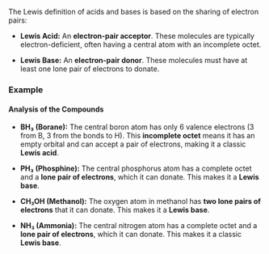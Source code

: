 The Lewis definition of acids and bases is based on the sharing of electron pairs:

- **Lewis Acid:** An **electron-pair acceptor**. These molecules are typically electron-deficient, often having a central atom with an incomplete octet.
    
- **Lewis Base:** An **electron-pair donor**. These molecules must have at least one lone pair of electrons to donate.

### Example
#### Analysis of the Compounds

- **BH₃ (Borane):** The central boron atom has only 6 valence electrons (3 from B, 3 from the bonds to H). This **incomplete octet** means it has an empty orbital and can accept a pair of electrons, making it a classic **Lewis acid**.
    
- **PH₃ (Phosphine):** The central phosphorus atom has a complete octet and a **lone pair of electrons**, which it can donate. This makes it a **Lewis base**.
    
- **CH₃OH (Methanol):** The oxygen atom in methanol has **two lone pairs of electrons** that it can donate. This makes it a **Lewis base**.
    
- **NH₃ (Ammonia):** The central nitrogen atom has a complete octet and a **lone pair of electrons**, which it can donate. This makes it a classic **Lewis base**.